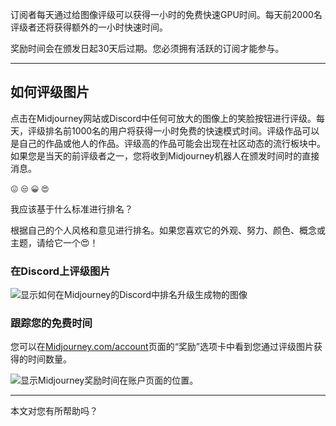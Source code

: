 订阅者每天通过给图像评级可以获得一小时的免费快速GPU时间。每天前2000名评级者还将获得额外的一小时快速时间。

奖励时间会在颁发日起30天后过期。您必须拥有活跃的订阅才能参与。

---

## 如何评级图片

点击在Midjourney网站或Discord中任何可放大的图像上的笑脸按钮进行评级。每天，评级排名前1000名的用户将获得一小时免费的快速模式时间。评级作品可以是自己的作品或他人的作品。评级高的作品可能会出现在社区动态的流行板块中。如果您是当天的前评级者之一，您将收到Midjourney机器人在颁发时间时的直接消息。

`😖` `😒` `😀` `😍`

我应该基于什么标准进行排名？

根据自己的个人风格和意见进行排名。如果您喜欢它的外观、努力、颜色、概念或主题，请给它一个😍！

### 在Discord上评级图片

![显示如何在Midjourney的Discord中排名升级生成物的图像](https://cdn.document360.io/3040c2b6-fead-4744-a3a9-d56d621c6c7e/Images/Documentation/MJ_RankDiscord.png)

### 跟踪您的免费时间

您可以在[Midjourney.com/account](https://www.midjourney.com/account/)页面的“奖励”选项卡中看到您通过评级图片获得的时间数量。

![显示Midjourney奖励时间在账户页面的位置。](https://cdn.document360.io/3040c2b6-fead-4744-a3a9-d56d621c6c7e/Images/Documentation/MJ_BonusHours.png)

---

本文对您有所帮助吗？